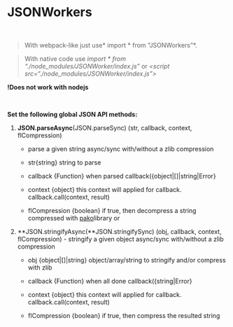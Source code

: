 JSONWorkers
===========

 

>   With webpack-like just use* import \* from “JSONWorkers”*.

>   With native code use *import \* from “./node_modules/JSONWorker/index.js”*
>   or *\<script src=“./node_modules/JSONWorker/index.js”\>*

**!Does not work with nodejs**

 

**Set the following global JSON API methods:**

1.  **JSON.parseAsync**(JSON.parseSync) (str, callback, context, flCompression)
    - parse a given string async/sync with/without a zlib compression

    -   str{string} string to parse

    -   callback {Function} when parsed callback({object\|[]\|string\|Error}

    -   context {object} this context will applied for callback.
        callback.call(context, result)

    -   flCompression {boolean} if true, then decompress a string compressed
        with [pako](https://github.com/nodeca/pako)library or

2.  **JSON.stringifyAsync(**JSON.stringifySync) (obj, callback, context,
    flCompression) - stringify a given object async/sync with/without a zlib
    compression

    -   obj {object\|[]\|string} object/array/string to stringify and/or
        compress with zlib

    -   callback {Function} when all done callback({string\|Error}

    -   context {object} this context will applied for callback.
        callback.call(context, result)

    -   flCompression {boolean} if true, then compress the resulted string
